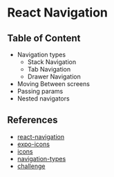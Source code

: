 # React Navigation

## Table of Content

- Navigation types
  - Stack Navigation
  - Tab Navigation
  - Drawer Navigation
- Moving Between screens
- Passing params
- Nested navigators

## References

- [react-navigation](https://reactnavigation.org/)
- [expo-icons](https://docs.expo.dev/guides/icons/)
- [icons](https://icons.expo.fyi/)
- [navigation-types](https://react-native-course.elazizi.com/static/656b36f0d87d6ecd97bae87a0f40e51a/2faef/navigators.png)
- [challenge](https://docs.google.com/document/d/1vVT4Spfn5XNfNawF1uUQvW516NMgoR1K/edit?usp=drive_link&ouid=102406369761491173976&rtpof=true&sd=true)
